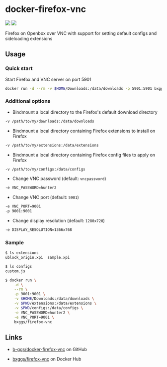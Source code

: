 # docker-firefox-vnc

[![](https://images.microbadger.com/badges/version/bxggs/firefox-vnc.svg)](https://microbadger.com/images/bxggs/firefox-vnc) [![](https://images.microbadger.com/badges/image/bxggs/firefox-vnc.svg)](https://microbadger.com/images/bxggs/firefox-vnc)

Firefox on Openbox over VNC with support for setting default configs and sideloading extensions

## Usage

### Quick start

Start Firefox and VNC server on port 5901

```bash
docker run -d --rm -v $HOME/Downloads:/data/downloads -p 5901:5901 bxggs/firefox-vnc
```

### Additional options

* Bindmount a local directory to the Firefox's default download directory

```bash
-v /path/to/my/downloads:/data/downloads
```

* Bindmount a local directory containing Firefox extensions to install on Firefox

```bash
-v /path/to/my/extensions:/data/extensions
```

* Bindmount a local directory containing Firefox config files to apply on Firefox

```bash
-v /path/to/my/configs:/data/configs
```

* Change VNC password (default: `vncpassword`)

```bash
-e VNC_PASSWORD=hunter2
```

* Change VNC port (default: `5901`)

```bash
-e VNC_PORT=9001
-p 9001:9001
```

* Change display resolution (default: `1280x720`)

```bash
-e DISPLAY_RESOLUTION=1366x768
```

### Sample

```bash
$ ls extensions
ublock_origin.xpi  sample.xpi

$ ls configs
custom.js

$ docker run \
    -d \
    --rm \
    -p 9001:9001 \
    -v $HOME/Downloads:/data/downloads \
    -v $PWD/extensions:/data/extensions \
    -v $PWD/configs:/data/configs \
    -e VNC_PASSWORD=hunter2 \
    -e VNC_PORT=9001 \
    bxggs/firefox-vnc
```

## Links

* [b-ggs/docker-firefox-vnc][github] on GitHub

* [bxggs/firefox-vnc][dockerhub] on Docker Hub

[github]: https://github.com/b-ggs/docker-firefox-vnc
[dockerhub]: https://hub.docker.com/r/bxggs/firefox-vnc
